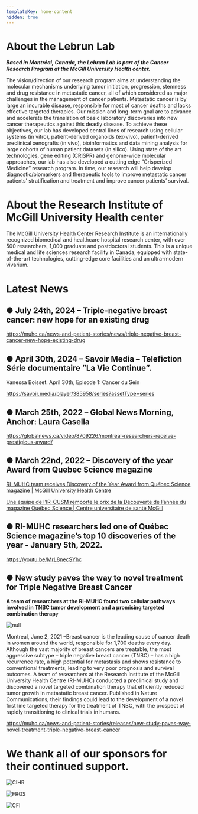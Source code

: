 ```yaml
---
templateKey: home-content
hidden: true
---
```

# About the Lebrun Lab

**_Based in Montréal, Canada, the Lebrun Lab is part of the Cancer Research Program at the McGill University Health center._**

The vision/direction of our research program aims at understanding the molecular mechanisms underlying tumor initiation, progression, stemness and drug resistance in metastatic cancer, all of which considered as major challenges in the management of cancer patients. Metastatic cancer is by large an incurable disease, responsible for most of cancer deaths and lacks effective targeted therapies. Our mission and long-term goal are to advance and accelerate the translation of basic laboratory discoveries into new cancer therapeutics against this deadly disease. To achieve these objectives, our lab has developed central lines of research using cellular systems (in vitro), patient-derived organoids (ex-vivo), patient-derived preclinical xenografts (in vivo), bioinformatics and data mining analysis for large cohorts of human patient datasets (in silico). Using state of the art technologies, gene editing (CRISPR) and genome-wide molecular approaches, our lab has also developed a cutting edge “Crisperized Medicine” research program. In time, our research will help develop diagnostic/biomarkers and therapeutic tools to improve metastatic cancer patients’ stratification and treatment and improve cancer patients’ survival.

# About the Research Institute of McGill University Health center

The McGill University Health Center Research Institute is an internationally recognized biomedical and healthcare hospital research center, with over 500 researchers, 1,000 graduate and postdoctoral students. This is a unique medical and life sciences research facility in Canada, equipped with state-of-the-art technologies, cutting-edge core facilities and an ultra-modern vivarium.

# Latest News

## ● July 24th, 2024 – Triple-negative breast cancer: new hope for an existing drug

https://muhc.ca/news-and-patient-stories/news/triple-negative-breast-cancer-new-hope-existing-drug

## ● April 30th, 2024 – Savoir Media – Telefiction Série documentaire ”La Vie Continue”.

Vanessa Boisset. April 30th, Episode 1: Cancer du Sein

https://savoir.media/player/385958/series?assetType=series

## ● March 25th, 2022 – Global News Morning, Anchor: Laura Casella

<https://globalnews.ca/video/8709226/montreal-researchers-receive-prestigious-award/>

## ● March 22nd, 2022 – Discovery of the year Award from Quebec Science magazine

[RI-MUHC team receives Discovery of the Year Award from Québec Science magazine | McGill University Health Centre](https://muhc.ca/news-and-patient-stories/news/ri-muhc-team-receives-discovery-year-award-quebec-science-magazine)

[Une équipe de l’IR-CUSM remporte le prix de la Découverte de l’année du magazine Québec Science | Centre universitaire de santé McGill](https://cusm.ca/nouvelles-et-histoires/nouvelles/une-equipe-de-lir-cusm-remporte-le-prix-de-la-decouverte-de-lannee)

## ● RI-MUHC researchers led one of Québec Science magazine’s top 10 discoveries of the year - January 5th, 2022.

https://youtu.be/MrL8necSYhc

## ● **New study paves the way to novel treatment for Triple Negative Breast Cancer**

**A team of researchers at the RI-MUHC found two cellular pathways involved in TNBC tumor development and a promising targeted combination therap**y

![null](/img/screenshot-73-.png)

Montreal, June 2, 2021 –Breast cancer is the leading cause of cancer death in women around the world, responsible for 1,700 deaths every day. Although the vast majority of breast cancers are treatable, the most aggressive subtype – triple negative breast cancer (TNBC) – has a high recurrence rate, a high potential for metastasis and shows resistance to conventional treatments, leading to very poor prognosis and survival outcomes. A team of researchers at the Research Institute of the McGill University Health Centre (RI-MUHC) conducted a preclinical study and discovered a novel targeted combination therapy that efficiently reduced tumor growth in metastatic breast cancer. Published in Nature Communications, their findings could lead to the development of a novel first line targeted therapy for the treatment of TNBC, with the prospect of rapidly transitioning to clinical trials in humans.

<https://muhc.ca/news-and-patient-stories/releases/new-study-paves-way-novel-treatment-triple-negative-breast-cancer>

# We thank all of our sponsors for their continued support.

![CIHR](/img/cihr.jpg)

![FRQS](/img/frqs.jpg)

![CFI](/img/cfi.png)
